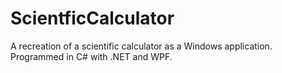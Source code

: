 # ScientficCalculator

A recreation of a scientific calculator as a Windows application. Programmed in C# with .NET and WPF.
